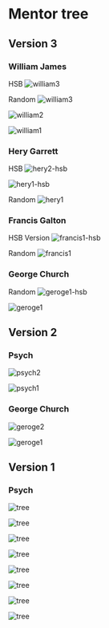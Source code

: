 # Mentor tree

## Version 3

### William James

HSB
![william3](./images/version3/william3-hsb.png)

Random
![william3](./images/version3/william3.png)

![william2](./images/version3/william2.png)

![william1](./images/version3/william1.png)

### Hery Garrett

HSB
![hery2-hsb](./images/version3/hery2-hsb.png)

![hery1-hsb](./images/version3/hery1-hsb.png)

Random
![hery1](./images/version3/hery1.png)

### Francis Galton

HSB Version
![francis1-hsb](./images/version3/francis1-hsb.png)

Random
![francis1](./images/version3/francis1.png)

### George Church

Random
![geroge1-hsb](./images/version3/geroge1-hsb.png)

![geroge1](./images/version3/geroge1.png)

## Version 2

### Psych
![psych2](./images/version2/psych2.png)

![psych1](./images/version2/psych1.png)

### George Church

![geroge2](./images/version2/geroge2.png)

![geroge1](./images/version2/geroge1.png)

## Version 1

### Psych
![tree](./images/version1/tree-1.png)

![tree](./images/version1/tree-2.png)

![tree](./images/version1/tree-3.png)

![tree](./images/version1/tree-4.png)

![tree](./images/version1/tree-5.png)

![tree](./images/version1/tree-6.png)

![tree](./images/version1/tree-7.png)

![tree](./images/version1/tree-8.png)
